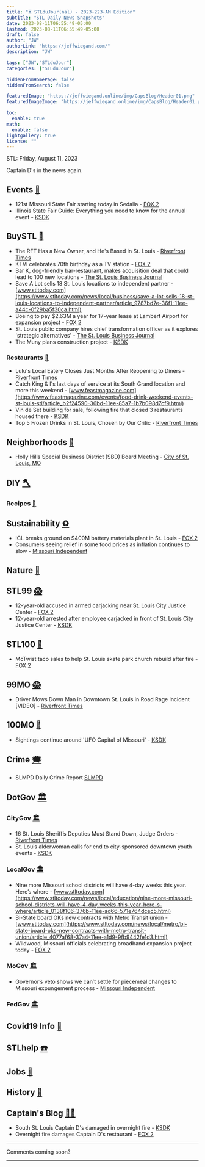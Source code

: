 ```yaml
---
title: "⏳ STLduJour(nal) - 2023-223-AM Edition"
subtitle: "STL Daily News Snapshots"
date: 2023-08-11T06:55:49-05:00
lastmod: 2023-08-11T06:55:49-05:00
draft: false
author: "JW"
authorLink: "https://jeffwiegand.com/"
description: "JW"

tags: ["JW","STLduJour"]
categories: ["STLduJour"]

hiddenFromHomePage: false
hiddenFromSearch: false

featuredImage: "https://jeffwiegand.online/img/CapsBlog/Header01.png"
featuredImageImage: "https://jeffwiegand.online/img/CapsBlog/Header01.png"

toc:
  enable: true
math:
  enable: false
lightgallery: true
license: ""
---
```


STL: Friday, August 11, 2023

Captain D's in the news again.

<!--more-->

## Events [📆](https://stlouist.com/STLevents)
* 121st Missouri State Fair starting today in Sedalia - [FOX 2](https://fox2now.com/news/missouri/121st-missouri-state-fair-starting-today-in-sedalia/)
* Illinois State Fair Guide: Everything you need to know for the annual event - [KSDK](http://rssfeeds.ksdk.com/~/772837385/0/ksdk-localnews~Illinois-State-Fair-Guide-Everything-you-need-to-know-for-the-annual-event)
## BuySTL [👜](https://stlouist.com/bUySTL)
* The RFT Has a New Owner, and He's Based in St. Louis - [Riverfront Times](https://www.riverfronttimes.com/news/the-rft-has-a-new-owner-and-hes-based-in-st-louis-40637841)
* KTVI celebrates 70th birthday as a TV station - [FOX 2](https://fox2now.com/news/missouri/ktvi-celebrates-70th-birthday-as-a-tv-station/)
* Bar K, dog-friendly bar-restaurant, makes acquisition deal that could lead to 100 new locations - [The St. Louis Business Journal](https://www.bizjournals.com/stlouis/news/2023/08/10/bar-k-acquisition-diversified-partners-st-louis.html?ana=RSS&s=article_search)
* Save A Lot sells 18 St. Louis locations to independent partner - [www.stltoday.com](https://www.stltoday.com/news/local/business/save-a-lot-sells-18-st-louis-locations-to-independent-partner/article_9787bd7e-36f1-11ee-a44c-0f29ba5f30ca.html)
* Boeing to pay $2.63M a year for 17-year lease at Lambert Airport for expansion project - [FOX 2](https://fox2now.com/news/missouri/boeing-to-pay-2-63m-a-year-for-17-year-lease-at-lambert-airport-for-expansion-project/)
* St. Louis public company hires chief transformation officer as it explores 'strategic alternatives' - [The St. Louis Business Journal](https://www.bizjournals.com/stlouis/news/2023/08/10/benson-hill-kim-hurst-chief-transformation-officer.html?ana=RSS&s=article_search)
* The Muny plans construction project - [KSDK](http://rssfeeds.ksdk.com/~/773075141/0/ksdk-localnews~The-Muny-plans-construction-project)
### Restaurants [🍲](https://stlouist.com/bUySTL/restaurants)
* Lulu's Local Eatery Closes Just Months After Reopening to Diners - [Riverfront Times](https://www.riverfronttimes.com/food-drink/lulus-local-eatery-closes-just-months-after-reopening-for-dine-in-40637323)
* Catch King & I's last days of service at its South Grand location and more this weekend - [www.feastmagazine.com](https://www.feastmagazine.com/events/food-drink-weekend-events-st-louis-stl/article_b2f24590-36bd-11ee-85a7-1b7b098d7cf9.html)
* Vin de Set building for sale, following fire that closed 3 restaurants housed there - [KSDK](http://rssfeeds.ksdk.com/~/773122280/0/ksdk-localnews~Vin-de-Set-building-for-sale-following-fire-that-closed-restaurants-housed-there)
* Top 5 Frozen Drinks in St. Louis, Chosen by Our Critic - [Riverfront Times](https://www.riverfronttimes.com/food-drink/top-5-frozen-drink-picks-chosen-by-our-critic-40633184)
## Neighborhoods [🏡](https://stlouist.com/g2g2/neighborhoods)
* Holly Hills Special Business District (SBD) Board Meeting - [City of St. Louis, MO](https://www.stlouis-mo.gov/events/eventdetails.cfm?Event_ID=36912)
## DIY [🪓](https://stlouist.com/DIY)
### Recipes [📇](https://stlouist.com/recipes)
## Sustainability [♻️](https://stlouist.com/sustainability)
* ICL breaks ground on $400M battery materials plant in St. Louis - [FOX 2](https://fox2now.com/news/missouri/icl-breaks-ground-on-400m-battery-materials-plant-in-st-louis/)
* Consumers seeing relief in some food prices as inflation continues to slow - [Missouri Independent](https://missouriindependent.com/2023/08/10/consumers-seeing-relief-in-some-food-prices-as-inflation-continues-to-slow/)
## Nature [🦝](https://stlouist.com/node/16389)
## STL99 [😱](https://stlouist.com/STL99)
* 12-year-old accused in armed carjacking near St. Louis City Justice Center - [FOX 2](https://fox2now.com/news/missouri/12-year-old-accused-in-armed-carjacking-near-st-louis-city-justice-center/)
* 12-year-old arrested after employee carjacked in front of St. Louis City Justice Center - [KSDK](http://rssfeeds.ksdk.com/~/772728683/0/ksdk-localnews~yearold-arrested-after-employee-carjacked-in-front-of-St-Louis-City-Justice-Center)
## STL100 [💯](https://stlouist.com/STL100)
* McTwist taco sales to help St. Louis skate park church rebuild after fire - [FOX 2](https://fox2now.com/news/missouri/mctwist-taco-sales-to-help-st-louis-skate-park-church-rebuild-after-fire/)
## 99MO [😱](https://stlouist.com/99MO)
* Driver Mows Down Man in Downtown St. Louis in Road Rage Incident [VIDEO] - [Riverfront Times](https://www.riverfronttimes.com/news/driver-mows-down-man-in-downtown-st-louis-in-road-rage-incident-video-40638375)
## 100MO [💯](https://stlouist.com/100MO)
* Sightings continue around 'UFO Capital of Missouri' - [KSDK](http://rssfeeds.ksdk.com/~/773143871/0/ksdk-localnews~Sightings-continue-around-UFO-Capital-of-Missouri)
## Crime [🗯](https://stlouist.com/crime)
* SLMPD Daily Crime Report [SLMPD](https://www.slmpd.org/DCAHReport.shtml)
## DotGov [🏛](https://stlouist.com/DotGov)
### CityGov [🏛](https://stlouist.com/CityGov)
* 16 St. Louis Sheriff’s Deputies Must Stand Down, Judge Orders - [Riverfront Times](https://www.riverfronttimes.com/news/16-st-louis-sheriffs-deputies-must-stand-down-judge-orders-40632408)
* St. Louis alderwoman calls for end to city-sponsored downtown youth events - [KSDK](http://rssfeeds.ksdk.com/~/773147504/0/ksdk-localnews~St-Louis-alderwoman-calls-for-end-to-citysponsored-downtown-youth-events)
### LocalGov [🏛](https://stlouist.com/OpenGov)
* Nine more Missouri school districts will have 4-day weeks this year. Here’s where - [www.stltoday.com](https://www.stltoday.com/news/local/education/nine-more-missouri-school-districts-will-have-4-day-weeks-this-year-here-s-where/article_0138f106-376b-11ee-ad66-571e764dcec5.html)
* Bi-State board OKs new contracts with Metro Transit union - [www.stltoday.com](https://www.stltoday.com/news/local/metro/bi-state-board-oks-new-contracts-with-metro-transit-union/article_4077af68-37a4-11ee-a1d9-9fb9442fe1d3.html)
* Wildwood, Missouri officials celebrating broadband expansion project today - [FOX 2](https://fox2now.com/news/missouri/wildwood-missouri-officials-celebrating-broadband-expansion-project-today/)
### MoGov [🏛](https://stlouist.com/MoLeg)
* Governor’s veto shows we can’t settle for piecemeal changes to Missouri expungement process - [Missouri Independent](https://missouriindependent.com/2023/08/10/governors-veto-shows-we-cant-settle-for-piecemeal-changes-to-missouri-expungement-process/)
### FedGov [🏛](https://stlouist.com/OpenGov)
## Covid19 Info [🦠](https://stlouist.com/Covid19)
## STLhelp [☎️](https://stlouist.com/STLhelp)
## Jobs [📄](https://stlouist.com/STLhelp/jobs)
## History [🦕](https://stlouist.com/History)
## Captain's Blog [🏴‍☠️](https://stlouist.com/CapsBlog)
* South St. Louis Captain D's damaged in overnight fire - [KSDK](http://rssfeeds.ksdk.com/~/772411535/0/ksdk-localnews~South-St-Louis-Captain-Ds-damaged-in-overnight-fire)
* Overnight fire damages Captain D's restaurant - [FOX 2](https://fox2now.com/news/missouri/overnight-fire-damages-captain-ds-restaurant/)

----

Comments coming soon?

---

